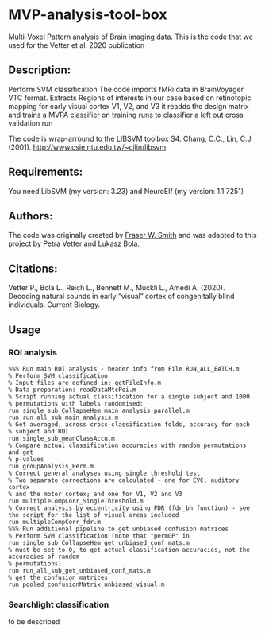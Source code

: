 # MVP-analysis-tool-box
Multi-Voxel Pattern analysis of Brain imaging data. 
This is the code that we used for the Vetter et al. 2020 publication

## Description: 
Perform SVM classification
The code imports fMRi data in BrainVoyager VTC format. Extracts Regions of interests in our case based on retinotopic mapping for early visual cortex V1, V2, and V3
it readds the design matrix and trains a MVPA classifier on training runs to classifier a left out cross validation run 

The code is wrap-arround to the LIBSVM toolbox 
S4. Chang, C.C., Lin, C.J. (2001). http://www.csie.ntu.edu.tw/~cjlin/libsvm.

## Requirements:
You need LibSVM (my version: 3.23) and NeuroElf (my version: 1.1 7251)

## Authors: 
The code was originally created by [Fraser W. Smith](https://github.com/fws252/Fraser-Smith-Research) and was adapted to this project by Petra Vetter and Lukasz Bola.

## Citations:  
Vetter P., Bola L., Reich L., Bennett M., Muckli L., Amedi A. (2020). Decoding natural sounds in early “visual” cortex of congenitally blind individuals. Current Biology.

## Usage 
### ROI analysis
~~~
%%% Run main ROI analysis - header info from File RUN_ALL_BATCH.m
% Perform SVM classification
% Input files are defined in: getFileInfo.m
% Data preparation: readDataMtcPoi.m
% Script running actual classification for a single subject and 1000
% permutations with labels randomised: run_single_sub_CollapseHem_main_analysis_parallel.m
run run_all_sub_main_analysis.m
% Get averaged, across cross-classification folds, accuracy for each
% subject and ROI
run single_sub_meanClassAccu.m
% Compare actual classification accuracies with random permutations and get
% p-values
run groupAnalysis_Perm.m
% Correct general analyses using single threshold test
% Two separate corrections are calculated - one for EVC, auditory cortex
% and the motor cortex; and one for V1, V2 and V3
run multipleCompCorr_SingleThreshold.m
% Correct analysis by eccentricity using FDR (fdr_bh function) - see the script for the list of visual areas included 
run multipleCompCorr_fdr.m
%%% Run additional pipeline to get unbiased confusion matrices
% Perform SVM classification (note that "permGP" in run_single_sub_CollapseHem_get_unbiased_conf_mats.m 
% must be set to 0, to get actual classification accuracies, not the accuracies of random
% permutations)
run run_all_sub_get_unbiased_conf_mats.m
% get the confusion matrices
run pooled_confusionMatrix_unbiased_visual.m
~~~

### Searchlight classification 
to be described
